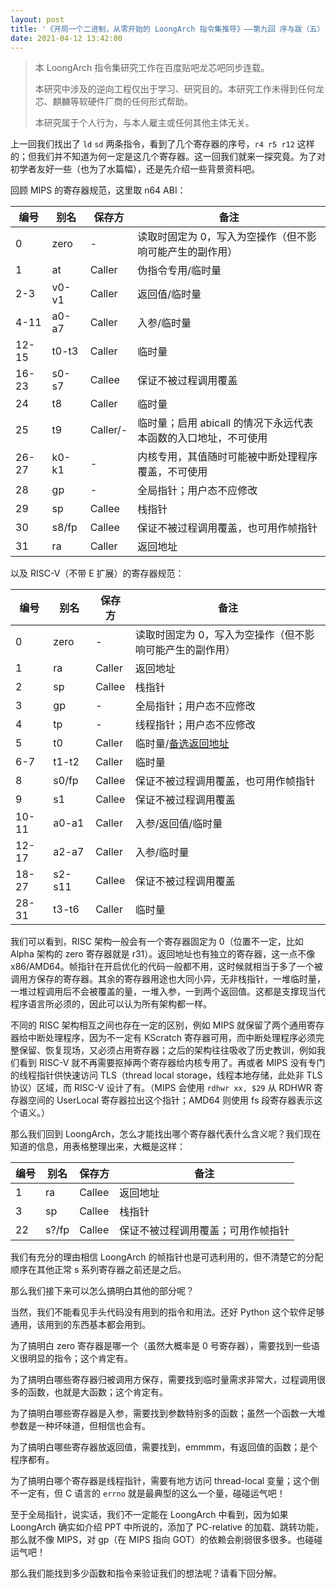 ```yaml
---
layout: post
title: '《开局一个二进制，从零开始的 LoongArch 指令集推导》——第九回 序与跋（五）'
date: 2021-04-12 13:42:00
---
```


> 本 LoongArch 指令集研究工作在百度贴吧龙芯吧同步连载。
>
> 本研究中涉及的逆向工程仅出于学习、研究目的。本研究工作未得到任何龙芯、麒麟等软硬件厂商的任何形式帮助。
>
> 本研究属于个人行为，与本人雇主或任何其他主体无关。

上一回我们找出了 `ld` `sd` 两条指令，看到了几个寄存器的序号，`r4 r5 r12` 这样的；但我们并不知道为何一定是这几个寄存器。这一回我们就来一探究竟。为了对初学者友好一些（也为了水篇幅），还是先介绍一些背景资料吧。


回顾 MIPS 的寄存器规范，这里取 n64 ABI：

|编号|别名|保存方|备注|
|----|----|------|----|
|0|zero|-|读取时固定为 0，写入为空操作（但不影响可能产生的副作用）|
|1|at|Caller|伪指令专用/临时量|
|2-3|v0-v1|Caller|返回值/临时量|
|4-11|a0-a7|Caller|入参/临时量|
|12-15|t0-t3|Caller|临时量|
|16-23|s0-s7|Callee|保证不被过程调用覆盖|
|24|t8|Caller|临时量|
|25|t9|Caller/-|临时量；启用 abicall 的情况下永远代表本函数的入口地址，不可使用|
|26-27|k0-k1|-|内核专用，其值随时可能被中断处理程序覆盖，不可使用|
|28|gp|-|全局指针；用户态不应修改|
|29|sp|Callee|栈指针|
|30|s8/fp|Callee|保证不被过程调用覆盖，也可用作帧指针|
|31|ra|Caller|返回地址|

以及 RISC-V（不带 E 扩展）的寄存器规范：

|编号|别名|保存方|备注|
|----|----|------|----|
|0|zero|-|读取时固定为 0，写入为空操作（但不影响可能产生的副作用）|
|1|ra|Caller|返回地址|
|2|sp|Callee|栈指针|
|3|gp|-|全局指针；用户态不应修改|
|4|tp|-|线程指针；用户态不应修改|
|5|t0|Caller|临时量/[备选返回地址][alternate-link-register]|
|6-7|t1-t2|Caller|临时量|
|8|s0/fp|Callee|保证不被过程调用覆盖，也可用作帧指针|
|9|s1|Callee|保证不被过程调用覆盖|
|10-11|a0-a1|Caller|入参/返回值/临时量|
|12-17|a2-a7|Caller|入参/临时量|
|18-27|s2-s11|Callee|保证不被过程调用覆盖|
|28-31|t3-t6|Caller|临时量|

[alternate-link-register]: https://stackoverflow.com/questions/44556354/jal-what-is-the-alternate-link-register-x5-for

我们可以看到，RISC 架构一般会有一个寄存器固定为 0（位置不一定，比如 Alpha 架构的 zero 寄存器就是 r31）。返回地址也有独立的寄存器，这一点不像 x86/AMD64。帧指针在开启优化的代码一般都不用，这时候就相当于多了一个被调用方保存的寄存器。其余的寄存器用途也大同小异，无非栈指针，一堆临时量，一堆过程调用后不会被覆盖的量，一堆入参，一到两个返回值。这都是支撑现当代程序语言所必须的，因此可以认为所有架构都一样。

不同的 RISC 架构相互之间也存在一定的区别，例如 MIPS 就保留了两个通用寄存器给中断处理程序，因为不一定有 KScratch 寄存器可用，而中断处理程序必须完整保留、恢复现场，又必须占用寄存器；之后的架构往往吸收了历史教训，例如我们看到 RISC-V 就不再需要抠掉两个寄存器给内核专用了。再或者 MIPS 没有专门的线程指针供快速访问 TLS（thread local storage，线程本地存储，此处非 TLS 协议）区域，而 RISC-V 设计了有。（MIPS 会使用 `rdhwr xx, $29` 从 RDHWR 寄存器空间的 UserLocal 寄存器拉出这个指针；AMD64 则使用 fs 段寄存器表示这个语义。）

那么我们回到 LoongArch，怎么才能找出哪个寄存器代表什么含义呢？我们现在知道的信息，用表格整理出来，大概是这样：

|编号|别名|保存方|备注|
|----|----|------|----|
|1|ra|Callee|返回地址|
|3|sp|Callee|栈指针|
|22|s?/fp|Callee|保证不被过程调用覆盖；可用作帧指针|

我们有充分的理由相信 LoongArch 的帧指针也是可选利用的，但不清楚它的分配顺序在其他正常 s 系列寄存器之前还是之后。

那么我们接下来可以怎么搞明白其他的部分呢？

当然，我们不能看见手头代码没有用到的指令和用法。还好 Python 这个软件足够通用，该用到的东西基本都会用到。

为了搞明白 zero 寄存器是哪一个（虽然大概率是 0 号寄存器），需要找到一些语义很明显的指令；这个肯定有。

为了搞明白哪些寄存器归被调用方保存，需要找到临时量需求非常大，过程调用很多的函数，也就是大函数；这个肯定有。

为了搞明白哪些寄存器是入参，需要找到参数特别多的函数；虽然一个函数一大堆参数是一种坏味道，但相信也会有。

为了搞明白哪些寄存器放返回值，需要找到，emmmm，有返回值的函数；是个程序都有。

为了搞明白哪个寄存器是线程指针，需要有地方访问 thread-local 变量；这个倒不一定有，但 C 语言的 `errno` 就是最典型的这么一个量，碰碰运气吧！

至于全局指针，说实话，我们不一定能在 LoongArch 中看到，因为如果 LoongArch 确实如介绍 PPT 中所说的，添加了 PC-relative 的加载、跳转功能，那么就不像 MIPS，对 gp（在 MIPS 指向 GOT）的依赖会削弱很多很多。也碰碰运气吧！

那么我们能找到多少函数和指令来验证我们的想法呢？请看下回分解。
